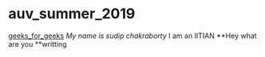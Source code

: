 # auv_summer_2019

[geeks_for_geeks](https://www.geeksforgeeks.org/)
_My name is sudip chakraborty_ I am an IITIAN
**Hey what are you **writting
